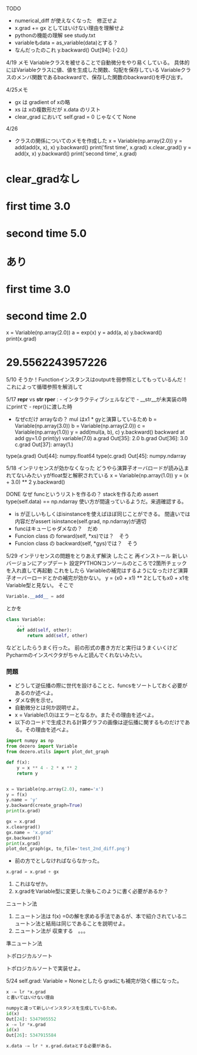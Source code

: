 
TODO
- numerical_diff が使えなくなった　修正せよ
- x.grad += gx としてはいけない理由を理解せよ
- pythonの機能の理解 see study.txt
- variableもdata = as_variable(data)とする？
- なんだったのこれ
y.backward()
Out[94]: (-2.0,)

4/19 メモ
Variableクラスを被せることで自動微分をやり易くしている。
具体的にはVariableクラスに値、値を生成した関数、勾配を保存している
Variableクラスのメンバ関数であるbackwardで、保存した関数のbackward()を呼び出す。

4/25メモ
- gx は gradient of xの略
- xs は xの複数形だが x.data のリスト
- clear_grad において self.grad = 0 じゃなくて None

4/26
- クラスの関係についてのメモを作成した
x = Variable(np.array(2.0))
y = add(add(x, x), x)
y.backward()
print('first time', x.grad)
x.clear_grad()
y = add(x, x)
y.backward()
print('second time', x.grad)

# clear_gradなし
# first time 3.0
# second time 5.0
# あり
# first time 3.0
# second time 2.0

x = Variable(np.array(2.0))
a = exp(x)
y = add(a, a)
y.backward()
print(x.grad)
# 29.5562243957226

5/10
そうか！Functionインスタンスはoutputを弱参照としてもっているんだ！これによって循環参照を解消して

5/17
__repr__ vs __str__
__rper__ : - インタラクティブシェルなどで
        - __str__が未実装の時にprintで
        - repr()に渡した時

- なぜcだけ arrayなの？
mul はx1 * gyと演算しているため
b  = Variable(np.array(3.0))
b  = Variable(np.array(2.0))
c  = Variable(np.array(1.0))
y = add(mul(a, b), c)
y.backward()
backward at add
gy=1.0
print(y)
variable(7.0)
a.grad
Out[35]: 2.0
b.grad
Out[36]: 3.0
c.grad
Out[37]: array(1.)

type(a.grad)
Out[44]: numpy.float64
type(c.grad)
Out[45]: numpy.ndarray

5/18
インテリセンスが効かなくなった
どうやら演算子オーバロードが読み込まれてないみたい
yがfloat型と解釈されている
x = Variable(np.array(1.0))
y = (x + 3.0) ** 2
y.backward()


DONE
なぜ funcというリストを作るの？ stackを作るため
assert type(self.data) == np.ndarray 使い方が間違っているようだ。来週確認する。
- is が正しいもしくはisinstanceを使えばほぼ同じことができる。
間違いでは内容だがassert isinstance(self.grad, np.ndarray)が適切
- funcはキューじゃダメなの？　だめ
- Funcion class の forward(self, *xs)では？　そう
- Funcion class の backward(self, *gys)では？　そう


5/29
インテリセンスの問題をとりあえず解決
したこと
再インストール
新しいバージョンにアップデート
設定PYTHONコンソールのところで2箇所チェックを入れ直して再起動
これをしたら
Variableの補完はするようになったけど演算子オーバーロードとかの補完が効かない。
y = (x0 + x1) ** 2としてもx0 + x1をVariable型と見ない。
そこで
```py
Variable.__add__ = add
```
とかを
```py
class Variable:
    ...
    def add(self, other):
        return add(self, other)
```
などとしたらうまく行った。
前の形式の書き方だと実行はうまくいくけどPycharmのインスペクタがちゃんと読んでくれないみたい。


### 問題
- どうして逆伝播の際に世代を設けることと、funcsをソートしておく必要があるのか述べよ。
- ダメな例を示せ。
- 自動微分とは何か説明せよ。
- x = Variable(1.0)はエラーとなるか。またその理由を述べよ。
- 以下のコードで生成される計算グラフの画像は逆伝播に関するものだけである。その理由を述べよ。

```py
import numpy as np
from dezero import Variable
from dezero.utils import plot_dot_graph

def f(x):
    y = x ** 4 - 2 * x ** 2
    return y


x = Variable(np.array(2.0), name='x')
y = f(x)
y.name = 'y'
y.backward(create_graph=True)
print(x.grad)

gx = x.grad
x.cleargrad()
gx.name = 'x.grad'
gx.backward()
print(x.grad)
plot_dot_graph(gx, to_file='test_2nd_diff.png')

```
- 前の方でとしなければならなかった。
```py
x.grad = x.grad + gx 
```
1.  これはなぜか。
2.  x.gradをVariable型に変更した後もこのように書く必要があるか？

ニュートン法
1. ニュートン法は f(x) =0の解を求める手法であるが、本で紹介されているニュートン法と結局は同じであることを説明せよ。
2. ニュートン法が 収束する　。。。

準ニュートン法


トポロジカルソート

トポロジカルソートで実装せよ。

5/24
self.grad: Variable = Noneとしたら
gradにも補完が効く様になった。


```py
x -= lr *x.grad
と書いてはいけない理由

numpyと違って新しいインスタンスを生成しているため。
id(x)
Out[24]: 5347905552
x -= lr *x.grad
id(x)
Out[26]: 5347915584

x.data -= lr * x.grad.dataとする必要がある。
```
